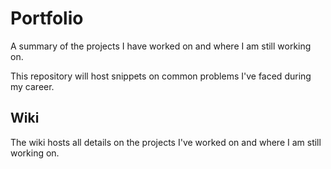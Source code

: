 # Portfolio
A summary of the projects I have worked on and where I am still working on.

This repository will host snippets on common problems I've faced during my career.

## Wiki
The wiki hosts all details on the projects I've worked on and where I am still working on.
